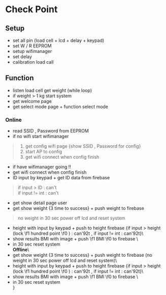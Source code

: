 # **Check Point**
## Setup <br>
- set all pin (load cell + lcd + delay + keypad) <br>
- set W / R EEPROM <br>
- setup wifimanager <br>
- set delay <br>
- calibration load call <br>
## Function <br>
- listen load cell get weight (while loop)<br>
- if weight > 1 kg start system <br>
- get welcome page<br>
- get select mode page + function select mode<br>
### Online <br>
- read SSID , Password from EEPROM
- if no wifi start wifimanager 
 > 1. get config wifi page {show SSID , Password for config} <br>
 > 2. start AP to config <br>
 > 3. get wifi connect when config finish <br>
- if have wifimanager going !! 
- get wifi connect when config finish
- ID input by keypad + get ID data from firebase 
 > if input > ID : can't <br>
 > if input != int : can't
- get show detail page user
- get show weight {3 time to success} + push weight to firebase 
 > no weight in 30 sec power off lcd and reset system
- height with input by keypad + push to height firebase  \{if input > height (lock 
\f1 hundred point
\f0 ) : can\'92t , if input != int : can\'92t\}\
- show results BMI with image  + push 
\f1 BMI 
\f0 to firebase \
- in 30 sec reset system\
__Offline__\
- get show weight \{3 time to success\} + push weight to firebase (no weight in 30 sec power off lcd and reset system)\
- height with input by keypad + push to height firebase  \{if input > height (lock 
\f1 hundred point
\f0 ) : can\'92t , if input != int : can\'92t\}\
- show results BMI with image  + push 
\f1 BMI 
\f0 to firebase \
- in 30 sec reset system\
 }
